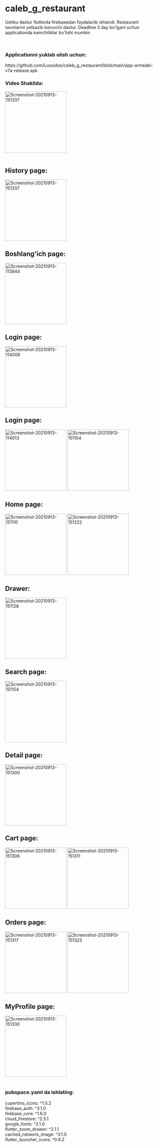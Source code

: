 # caleb_g_restaurant
Ushbu dastur flutterda firebasedan foydalanib ishlandi. Restaurant taomlarini yetkazib beruvchi dastur.
Deadline 3 day bo'lgani uchun applicationda kamchiliklar bo'lishi mumkin

<br>
<h3> Applicationni yuklab olish uchun: </h3>
https://github.com/Luxsidos/caleb_g_restaurant/blob/main/app-armeabi-v7a-release.apk
<br>
<h3> Video Shaklida: </h3>


<a href="https://user-images.githubusercontent.com/85457481/133080714-e430c54e-6f79-46f5-9a8c-8ff725081122.gif"><img src="https://user-images.githubusercontent.com/85457481/133080714-e430c54e-6f79-46f5-9a8c-8ff725081122.gif" alt="Screenshot-20210913-151337" width="200" border="0"></a>
<br>
<br>
<h2> History page: </h2>
<a href="https://ibb.co/ZgHGWyL"><img src="https://i.ibb.co/Jpxm5XB/Screenshot-20210913-151337.jpg" alt="Screenshot-20210913-151337" width="200" border="0"></a>
<h2> Boshlang'ich page: </h2>
<a href="https://ibb.co/6R8vTpM"><img src="https://i.ibb.co/VWxHzh1/Screenshot-20210913-113944.jpg" alt="Screenshot-20210913-113944" width="200" border="0"></a>
<h2> Login page: </h2>
<a href="https://ibb.co/Z6Xcc4Z"><img src="https://i.ibb.co/Y7Qffnr/Screenshot-20210913-114008.jpg" alt="Screenshot-20210913-114008" width="200" border="0"></a>
<h2> Login page: </h2>
<a href="https://ibb.co/b5Jxc6y"><img src="https://i.ibb.co/HTd05KM/Screenshot-20210913-114013.jpg" alt="Screenshot-20210913-114013" width="200" border="0"></a>
<a href="https://ibb.co/bvW3rq4"><img src="https://i.ibb.co/M12hRWz/Screenshot-20210913-151104.jpg" alt="Screenshot-20210913-151104" width="200" border="0"></a>
<h2> Home page: </h2>
<a href="https://ibb.co/3Nvt03B"><img src="https://i.ibb.co/7WQ7Gf2/Screenshot-20210913-151110.jpg" alt="Screenshot-20210913-151110" width="200" border="0"></a>
<a href="https://ibb.co/1GvDzQ7"><img src="https://i.ibb.co/Kx0MKhb/Screenshot-20210913-151222.jpg" alt="Screenshot-20210913-151222" width="200" border="0"></a>
<h2> Drawer: </h2>
<a href="https://ibb.co/887zVch"><img src="https://i.ibb.co/7y1gF49/Screenshot-20210913-151128.jpg" alt="Screenshot-20210913-151128" width="200" border="0"></a>
<h2> Search page: </h2>
<a href="https://ibb.co/tPGbFnH"><img src="https://i.ibb.co/5x05wC1/Screenshot-20210913-151154.jpg" alt="Screenshot-20210913-151154" width="200" border="0"></a>
<h2> Detail page: </h2>
<a href="https://ibb.co/5s8YyY0"><img src="https://i.ibb.co/Zc8HPHj/Screenshot-20210913-151300.jpg" alt="Screenshot-20210913-151300" width="200" border="0"></a>
<h2> Cart page: </h2>
<a href="https://ibb.co/5xS1dcL"><img src="https://i.ibb.co/sJNgh3q/Screenshot-20210913-151306.jpg" alt="Screenshot-20210913-151306" width="200" border="0"></a>
<a href="https://ibb.co/B64xfb7"><img src="https://i.ibb.co/FYsMh2f/Screenshot-20210913-151311.jpg" alt="Screenshot-20210913-151311" width="200" border="0"></a>
<h2> Orders page: </h2>
<a href="https://ibb.co/KXnf4R2"><img src="https://i.ibb.co/L8Kcjbx/Screenshot-20210913-151317.jpg" alt="Screenshot-20210913-151317" width="200" border="0"></a>
<a href="https://ibb.co/8NWk5BN"><img src="https://i.ibb.co/zQydR5Q/Screenshot-20210913-151323.jpg" alt="Screenshot-20210913-151323" width="200" border="0"></a>
<h2> MyProfile page: </h2>
<a href="https://ibb.co/wCrW0bM"><img src="https://i.ibb.co/TRq8vnm/Screenshot-20210913-151330.jpg" alt="Screenshot-20210913-151330" width="200" border="0"></a>
<br>
<br>

<h3> pubspace.yaml da ishlating: </h3>
cupertino_icons: ^1.0.2
<br>
firebase_auth: ^3.1.0
<br>
firebase_core: ^1.6.0
<br>
cloud_firestore: ^2.5.1
<br>
google_fonts: ^2.1.0
<br>
flutter_zoom_drawer: ^2.1.1
<br>
cached_network_image: ^3.1.0
<br>
flutter_launcher_icons: ^0.9.2
